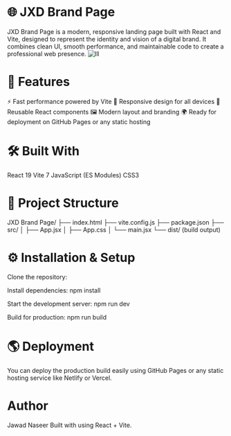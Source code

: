 # 🌐 JXD Brand Page

JXD Brand Page is a modern, responsive landing page built with React and Vite, designed to represent the identity and vision of a digital brand.
It combines clean UI, smooth performance, and maintainable code to create a professional web presence.
![lll](https://github.com/user-attachments/assets/965b2cfd-f619-4eee-a079-8ef8a476c3f0)



# 🚀 Features
⚡ Fast performance powered by Vite
🎨 Responsive design for all devices
🧩 Reusable React components
🖼️ Modern layout and branding
🌍 Ready for deployment on GitHub Pages or any static hosting
# 🛠️ Built With
React 19
Vite 7
JavaScript (ES Modules)
CSS3
# 📂 Project Structure
JXD Brand Page/
├── index.html
├── vite.config.js
├── package.json
├── src/
│   ├── App.jsx
│   ├── App.css
│   └── main.jsx
└── dist/ (build output)

# ⚙️ Installation & Setup
Clone the repository:

Install dependencies:
npm install

Start the development server:
npm run dev

Build for production:
npm run build

# 🌎 Deployment

You can deploy the production build easily using GitHub Pages or any static hosting service like Netlify or Vercel.


# Author

Jawad Naseer
Built with using React + Vite.
